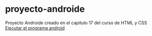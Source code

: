# proyecto-androide
Proyecto Androide creado en el capitulo 17 del curso de HTML y CSS
<a href="https://marcoeaesteban.github.io/proyecto-androide/">Ejecutar el programa android</a>